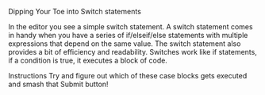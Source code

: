 Dipping Your Toe into Switch statements

In the editor you see a simple switch statement. A switch statement comes in handy when you have a series of if/elseif/else statements with multiple expressions that depend on the same value. The switch statement also provides a bit of efficiency and readability. Switches work like if statements, if a condition is true, it executes a block of code.

Instructions
Try and figure out which of these case blocks gets executed and smash that Submit button!
